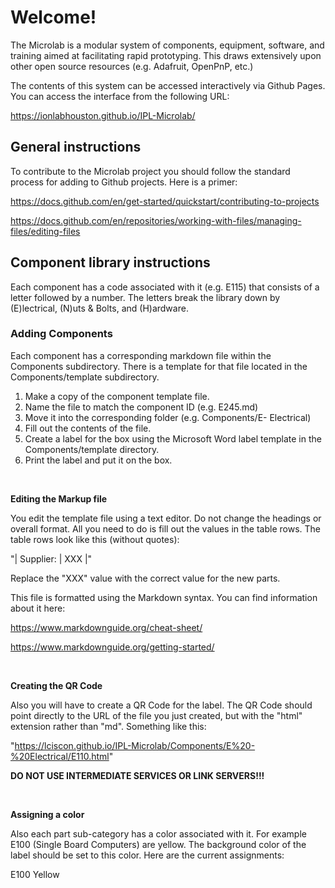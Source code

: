 
# Welcome!
The Microlab is a modular system of components, equipment, software, and training aimed at facilitating 
rapid prototyping. This draws extensively upon other open source resources (e.g. Adafruit, OpenPnP, etc.)

The contents of this system can be accessed interactively via Github Pages.  You can access the interface from 
the following URL:

https://ionlabhouston.github.io/IPL-Microlab/

## General instructions

To contribute to the Microlab project you should follow the standard process 
for adding to Github projects.  Here is a primer:

https://docs.github.com/en/get-started/quickstart/contributing-to-projects

https://docs.github.com/en/repositories/working-with-files/managing-files/editing-files


## Component library instructions

Each component has a code associated with it (e.g. E115) that consists of a letter followed by a 
number. The letters break the library down by (E)lectrical, (N)uts & Bolts, and (H)ardware.

###  Adding Components


Each component has a corresponding markdown file within the Components subdirectory. There is 
a template for that file located in the Components/template subdirectory.

1. Make a copy of the component template file.
2. Name the file to match the component ID (e.g. E245.md)
3. Move it into the corresponding folder (e.g. Components/E- Electrical)
4. Fill out the contents of the file.
5. Create a label for the box using the Microsoft Word label template in the Components/template directory. 
6. Print the label and put it on the box.

<br>

**Editing the Markup file**

You edit the template file using a text editor.  Do not change the headings or overall format.
All you need to do is fill out the values in the table rows.  The table rows look like this (without quotes):

"| Supplier: | XXX |"

Replace the "XXX" value with the correct value for the new parts.

This file is formatted using the Markdown syntax.  You can find information about it here:

https://www.markdownguide.org/cheat-sheet/

https://www.markdownguide.org/getting-started/

<br>

**Creating the QR Code**

Also you will have to create a QR Code for the label.  The QR Code should point directly to the URL of the file you
just created, but with the "html" extension rather than "md".  Something like this:

"https://lciscon.github.io/IPL-Microlab/Components/E%20-%20Electrical/E110.html"

**DO NOT USE INTERMEDIATE SERVICES OR LINK SERVERS!!!**

<br>

**Assigning a color**

Also each part sub-category has a color associated with it.  For example E100 (Single Board Computers) are yellow. The background color of the label should be set to this color. Here are the current assignments:

  E100  Yellow
  











